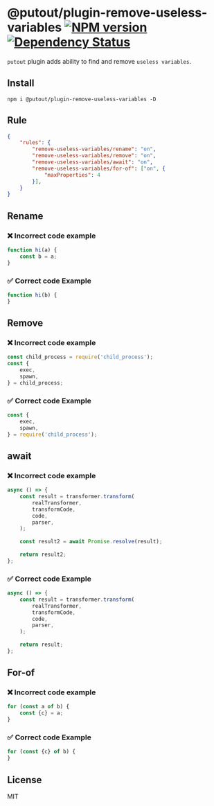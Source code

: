 # @putout/plugin-remove-useless-variables [![NPM version][NPMIMGURL]][NPMURL] [![Dependency Status][DependencyStatusIMGURL]][DependencyStatusURL]

[NPMIMGURL]: https://img.shields.io/npm/v/@putout/plugin-remove-useless-variables.svg?style=flat&longCache=true
[NPMURL]: https://npmjs.org/package/@putout/plugin-remove-useless-variables "npm"
[DependencyStatusURL]: https://david-dm.org/coderaiser/putout?path=packages/plugin-remove-useless-variables
[DependencyStatusIMGURL]: https://david-dm.org/coderaiser/putout.svg?path=packages/plugin-remove-useless-variables

`putout` plugin adds ability to find and remove `useless variables`.

## Install

```
npm i @putout/plugin-remove-useless-variables -D
```

## Rule

```json
{
    "rules": {
        "remove-useless-variables/rename": "on",
        "remove-useless-variables/remove": "on",
        "remove-useless-variables/await": "on",
        "remove-useless-variables/for-of": ["on", {
            "maxProperties": 4
        }],
    }
}
```

## Rename

### ❌ Incorrect code example

```js
function hi(a) {
    const b = a;
}
```

### ✅ Correct code Example

```js
function hi(b) {
}
```

## Remove

### ❌ Incorrect code example

```js
const child_process = require('child_process');
const {
    exec,
    spawn,
} = child_process;
```

### ✅ Correct code Example

```js
const {
    exec,
    spawn,
} = require('child_process');
```

## await

### ❌ Incorrect code example

```js
async () => {
    const result = transformer.transform(
        realTransformer,
        transformCode,
        code,
        parser,
    );
    
    const result2 = await Promise.resolve(result);
    
    return result2;
};
```

### ✅ Correct code Example

```js
async () => {
    const result = transformer.transform(
        realTransformer,
        transformCode,
        code,
        parser,
    );
    
    return result;
};
```

## For-of

### ❌ Incorrect code example

```js
for (const a of b) {
    const {c} = a;
}
```

### ✅ Correct code Example

```js
for (const {c} of b) {
}
```

## License

MIT
